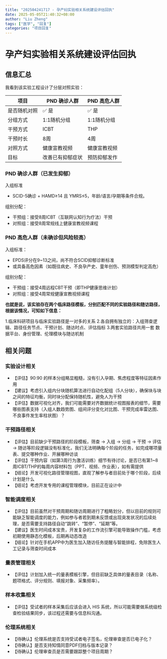 ```yaml
---
title: "202504241717 - 孕产妇实验相关系统建设评估回执"
date: 2025-05-05T21:40:32+08:00
author: "Liu Zheng"
tags: ["医学", "回复"]
categories: "项目回复"
---
```


# 孕产妇实验相关系统建设评估回执

## 信息汇总

我看到该实验工程设计了分层对照实验：

| 项目 | PND 确诊人群 | PND 高危人群 |
|-|-|-|
| 是否随机对照 | ✅ 是 | ✅ 是 |
| 分组方式 | 1:1随机分组 | 1:1随机分组 |
| 干预方式 | ICBT | THP |
| 干预时长 | 8周 | 4周 |
| 对照方式 | 健康宣教视频 | 健康宣教视频 |
| 目标 | 改善已有抑郁症状 | 预防抑郁发作 |

### PND 确诊人群（已发生抑郁）

入组标准
- SCID-5确诊 + HAMD≥14 且 YMRS≤5，年龄/语言/孕期等条件合规。

组别分配：
- 干预组：接受8周ICBT（互联网认知行为疗法）干预
- 对照组：接受8周常规线上健康宣教视频课程

### PND 高危人群（未确诊但风险较高）

入组标准：
- EPDS评分在9~13之间，尚不符合SCID抑郁诊断标准
- 或具备高危因素（如既往病史、不良孕产史、童年创伤、预测模型判定高危）

组别分配：
- 干预组：接受4周远程CBT干预（即THP健康思维计划）
- 对照组：接受4周常规健康宣教视频课程

**也就是说，该实验存在两个临床路径模板，分别匹配不同的实验路径和随访路径，根据该情况，可知如下信息：**

1.临床科研项目与临床实验路径是一对多的关系
2.各自拥有独立的：入组筛查逻辑、路径任务节点、干预计划、随访时点、评估指标
3.两套实验路径共用一套 数据平台、身份管理、伦理模块与随访机制

## 相关问题

### 实验设计相关

- 【评估】90:90 的样本分组略显粗糙，没有引入孕期、焦虑程度等特征因素作用
- 【建议】考虑引入组内分块随机算法进行自动化配组（5人分块），确保块与块之间的特征均衡，同时块分配保持随机性，避免人为干预
- 【评估】数据可视化对齐，我们可能需要对齐数据统计视图报表的细节，需要哪些图表支持（入组人数趋势图、组间评分变化对比图、干预完成率雷达图、不良事件发生率柱状图）？

### 干预路径相关

- 【评估】目前缺少干预路径的阶段模板，筛查 → 入组 → 分组 → 干预 → 评估 → 随访等阶段逻辑没有标准化，我们无法明确每个阶段的任务，如完成哪项量表、提交哪种作业、开展哪种访谈
- 【评估】干预内容（如第3周行为激活训练）细节有待讨论，是否已有第1~8周ICBT/THP的每周内容材料包（PPT、视频、作业表），如有需提供
- 【结论】开发可视化路径管理视图，直观了解参与者目前处于哪个阶段，后续计划是什么
- 【结论】考虑开发专用的课程管理模块，目前正在设计中

### 智能调度相关

- 【评估】目前虽然对干预周期和随访周期进行了粗略划分，但以目前的规则可能缺乏智能调度的能力，例如参与者若到期未反馈或出现突发状况的后续处理，是否需要支持路径自动“跳转”、“暂停”、“延期”等。
- 【建议】医生时间成本宝贵，开发复杂的工作流引擎可能导致操作门槛，考虑初期使用静态化模板，后期再动态改造
- 【结论】针对在手机APP中为医生加入随访任务提醒与智能排程，免除医生人工记录与筛查时间成本

### 量表管理相关

- 【评估】计划加入统一的量表模板引擎，但目前缺乏具体的量表目录（名称、题项格式、评分规则、填报对象、采集频率）。

### 样本收集相关

- 【评估】受试者的样本采集后应该会进入 HIS 系统，所以可能需要做系统级检查检验结果同步，该过程还需要与信息科沟通。

### 伦理系统相关

- 【待确认】伦理系统是否支持受试者电子签名，伦理审查是否已电子化？
- 【待确认】是否支持知情同意PDF归档与版本记录？
- 【待确认】伦理审查员是否需要跟踪整个项目周期？